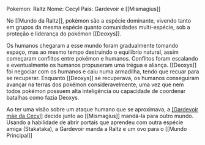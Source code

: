 Pokemon: Raltz
Nome: Cecyl
Pais: Gardevoir e [[Mismagius]]

No [[Mundo da Raltz]], pokémon são a espécie dominante, vivendo tanto em grupos da mesma espécie quanto comunidades multi-espécie, sob a proteção e liderança do pokémon [[Deoxys]].

Os humanos chegaram a esse mundo foram gradualmente tomando espaço, mas ao mesmo tempo destruindo o equilíbrio natural, assim começaram conflitos entre pokémon e humanos. Conflitos foram escalando e eventualmente os humanos propuseram uma trégua e aliança. [[Deoxys]] foi negociar com os humanos e caiu numa armadilha, tendo que recuar para se recuperar. Enquanto [[Deoxys]] se recuperava, os humanos conseguiram avançar na terras dos pokémon consideravelmente, uma vez que nem todos pokémon possuem alta inteligência ou capacidade de coordenar batalhas como fazia Deoxys. 

Ao ter uma visão sobre um ataque humano que se aproximava, a [[Gardevoir mãe da Cecyl]](Raltz) decide junto ao [[Mismagius]] mandá-la para outro mundo. Usando a habilidade de abrir portais que aprendeu com outra espécie amiga (Stakataka), a Gardevoir manda a Raltz e um ovo para o [[Mundo Principal]]

